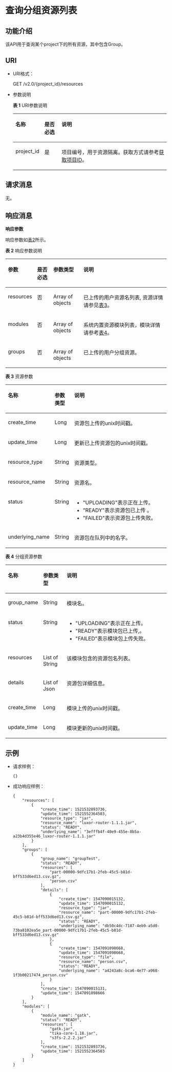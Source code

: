 # 查询分组资源列表<a name="dli_02_0168"></a>

## 功能介绍<a name="zh-cn_topic_0142813184_zh-cn_topic_0103345070_zh-cn_topic_0102902530_s1f0e4fd3d502405199f36f78e68721aa"></a>

该API用于查询某个project下的所有资源，其中包含Group。

## URI<a name="zh-cn_topic_0142813184_zh-cn_topic_0103345070_zh-cn_topic_0102902530_s9e1b8ec5b57c422a942b19835da7d66e"></a>

-   URI格式：

    GET /v2.0/\{project\_id\}/resources

-   参数说明

    **表 1**  URI参数说明

    <a name="zh-cn_topic_0142813184_zh-cn_topic_0103345070_zh-cn_topic_0102902530_zh-cn_topic_0069077803_table60779388"></a>
    <table><thead align="left"><tr id="zh-cn_topic_0142813184_zh-cn_topic_0103345070_zh-cn_topic_0102902530_zh-cn_topic_0069077803_row61411666"><th class="cellrowborder" valign="top" width="13.120000000000001%" id="mcps1.2.4.1.1"><p id="zh-cn_topic_0142813184_zh-cn_topic_0103345070_zh-cn_topic_0102902530_a420a62a594f9410eaea229ffc8037a61"><a name="zh-cn_topic_0142813184_zh-cn_topic_0103345070_zh-cn_topic_0102902530_a420a62a594f9410eaea229ffc8037a61"></a><a name="zh-cn_topic_0142813184_zh-cn_topic_0103345070_zh-cn_topic_0102902530_a420a62a594f9410eaea229ffc8037a61"></a>名称</p>
    </th>
    <th class="cellrowborder" valign="top" width="11.59%" id="mcps1.2.4.1.2"><p id="zh-cn_topic_0142813184_zh-cn_topic_0103345070_zh-cn_topic_0102902530_zh-cn_topic_0069077803_p873025824211"><a name="zh-cn_topic_0142813184_zh-cn_topic_0103345070_zh-cn_topic_0102902530_zh-cn_topic_0069077803_p873025824211"></a><a name="zh-cn_topic_0142813184_zh-cn_topic_0103345070_zh-cn_topic_0102902530_zh-cn_topic_0069077803_p873025824211"></a>是否必选</p>
    </th>
    <th class="cellrowborder" valign="top" width="75.29%" id="mcps1.2.4.1.3"><p id="zh-cn_topic_0142813184_zh-cn_topic_0103345070_zh-cn_topic_0102902530_a692d3cd97b464aed90ba6d841900a4a5"><a name="zh-cn_topic_0142813184_zh-cn_topic_0103345070_zh-cn_topic_0102902530_a692d3cd97b464aed90ba6d841900a4a5"></a><a name="zh-cn_topic_0142813184_zh-cn_topic_0103345070_zh-cn_topic_0102902530_a692d3cd97b464aed90ba6d841900a4a5"></a>说明</p>
    </th>
    </tr>
    </thead>
    <tbody><tr id="zh-cn_topic_0142813184_zh-cn_topic_0103345070_zh-cn_topic_0102902530_zh-cn_topic_0069077803_row48589216"><td class="cellrowborder" valign="top" width="13.120000000000001%" headers="mcps1.2.4.1.1 "><p id="zh-cn_topic_0142813184_zh-cn_topic_0103345070_zh-cn_topic_0102902530_zh-cn_topic_0069077803_p43412436"><a name="zh-cn_topic_0142813184_zh-cn_topic_0103345070_zh-cn_topic_0102902530_zh-cn_topic_0069077803_p43412436"></a><a name="zh-cn_topic_0142813184_zh-cn_topic_0103345070_zh-cn_topic_0102902530_zh-cn_topic_0069077803_p43412436"></a>project_id</p>
    </td>
    <td class="cellrowborder" valign="top" width="11.59%" headers="mcps1.2.4.1.2 "><p id="zh-cn_topic_0142813184_zh-cn_topic_0103345070_zh-cn_topic_0102902530_zh-cn_topic_0069077803_p26746391"><a name="zh-cn_topic_0142813184_zh-cn_topic_0103345070_zh-cn_topic_0102902530_zh-cn_topic_0069077803_p26746391"></a><a name="zh-cn_topic_0142813184_zh-cn_topic_0103345070_zh-cn_topic_0102902530_zh-cn_topic_0069077803_p26746391"></a>是</p>
    </td>
    <td class="cellrowborder" valign="top" width="75.29%" headers="mcps1.2.4.1.3 "><p id="p1310472724012"><a name="p1310472724012"></a><a name="p1310472724012"></a>项目编号，用于资源隔离。获取方式请参考<a href="获取项目ID.md">获取项目ID</a>。</p>
    </td>
    </tr>
    </tbody>
    </table>


## 请求消息<a name="zh-cn_topic_0142813184_zh-cn_topic_0103345070_zh-cn_topic_0102902530_section20458182103"></a>

无。

## 响应消息<a name="zh-cn_topic_0142813184_zh-cn_topic_0103345070_zh-cn_topic_0102902530_sd1ecb66580054b2ea403be8b2272a2c7"></a>

**响应参数**

响应参数如[表2](#zh-cn_topic_0142813184_zh-cn_topic_0103345070_zh-cn_topic_0102902530_zh-cn_topic_0069077927_table56638444)所示。   

**表 2**  响应参数说明

<a name="zh-cn_topic_0142813184_zh-cn_topic_0103345070_zh-cn_topic_0102902530_zh-cn_topic_0069077927_table56638444"></a>
<table><thead align="left"><tr id="zh-cn_topic_0142813184_zh-cn_topic_0103345070_zh-cn_topic_0102902530_zh-cn_topic_0069077927_row48911609"><th class="cellrowborder" valign="top" width="11.450000000000001%" id="mcps1.2.5.1.1"><p id="zh-cn_topic_0142813184_zh-cn_topic_0103345070_zh-cn_topic_0102902530_ae076f6b3f1bf463b9cc087fc566253d5"><a name="zh-cn_topic_0142813184_zh-cn_topic_0103345070_zh-cn_topic_0102902530_ae076f6b3f1bf463b9cc087fc566253d5"></a><a name="zh-cn_topic_0142813184_zh-cn_topic_0103345070_zh-cn_topic_0102902530_ae076f6b3f1bf463b9cc087fc566253d5"></a>参数</p>
</th>
<th class="cellrowborder" valign="top" width="10.48%" id="mcps1.2.5.1.2"><p id="p162561115409"><a name="p162561115409"></a><a name="p162561115409"></a>是否必选</p>
</th>
<th class="cellrowborder" valign="top" width="19.32%" id="mcps1.2.5.1.3"><p id="zh-cn_topic_0142813184_zh-cn_topic_0103345070_zh-cn_topic_0102902530_a59685f4525af4d82a623288ff8ccb0f4"><a name="zh-cn_topic_0142813184_zh-cn_topic_0103345070_zh-cn_topic_0102902530_a59685f4525af4d82a623288ff8ccb0f4"></a><a name="zh-cn_topic_0142813184_zh-cn_topic_0103345070_zh-cn_topic_0102902530_a59685f4525af4d82a623288ff8ccb0f4"></a>参数类型</p>
</th>
<th class="cellrowborder" valign="top" width="58.75%" id="mcps1.2.5.1.4"><p id="zh-cn_topic_0142813184_zh-cn_topic_0103345070_zh-cn_topic_0102902530_zh-cn_topic_0069077927_p632718127368"><a name="zh-cn_topic_0142813184_zh-cn_topic_0103345070_zh-cn_topic_0102902530_zh-cn_topic_0069077927_p632718127368"></a><a name="zh-cn_topic_0142813184_zh-cn_topic_0103345070_zh-cn_topic_0102902530_zh-cn_topic_0069077927_p632718127368"></a>说明</p>
</th>
</tr>
</thead>
<tbody><tr id="zh-cn_topic_0142813184_zh-cn_topic_0103345070_zh-cn_topic_0102902530_row1458133461718"><td class="cellrowborder" valign="top" width="11.450000000000001%" headers="mcps1.2.5.1.1 "><p id="zh-cn_topic_0142813184_zh-cn_topic_0103345070_zh-cn_topic_0102902530_p5951203216223"><a name="zh-cn_topic_0142813184_zh-cn_topic_0103345070_zh-cn_topic_0102902530_p5951203216223"></a><a name="zh-cn_topic_0142813184_zh-cn_topic_0103345070_zh-cn_topic_0102902530_p5951203216223"></a>resources</p>
</td>
<td class="cellrowborder" valign="top" width="10.48%" headers="mcps1.2.5.1.2 "><p id="p72571174018"><a name="p72571174018"></a><a name="p72571174018"></a>否</p>
</td>
<td class="cellrowborder" valign="top" width="19.32%" headers="mcps1.2.5.1.3 "><p id="zh-cn_topic_0142813184_zh-cn_topic_0103345070_zh-cn_topic_0102902530_p395113217222"><a name="zh-cn_topic_0142813184_zh-cn_topic_0103345070_zh-cn_topic_0102902530_p395113217222"></a><a name="zh-cn_topic_0142813184_zh-cn_topic_0103345070_zh-cn_topic_0102902530_p395113217222"></a>Array of objects</p>
</td>
<td class="cellrowborder" valign="top" width="58.75%" headers="mcps1.2.5.1.4 "><p id="zh-cn_topic_0142813184_zh-cn_topic_0103345070_zh-cn_topic_0102902530_p19527326229"><a name="zh-cn_topic_0142813184_zh-cn_topic_0103345070_zh-cn_topic_0102902530_p19527326229"></a><a name="zh-cn_topic_0142813184_zh-cn_topic_0103345070_zh-cn_topic_0102902530_p19527326229"></a>已上传的用户资源名列表, 资源详情请参见<a href="#zh-cn_topic_0142813184_zh-cn_topic_0103345070_table111231336220">表3</a>。</p>
</td>
</tr>
<tr id="zh-cn_topic_0142813184_row735714256101"><td class="cellrowborder" valign="top" width="11.450000000000001%" headers="mcps1.2.5.1.1 "><p id="zh-cn_topic_0142813184_p43581425201010"><a name="zh-cn_topic_0142813184_p43581425201010"></a><a name="zh-cn_topic_0142813184_p43581425201010"></a>modules</p>
</td>
<td class="cellrowborder" valign="top" width="10.48%" headers="mcps1.2.5.1.2 "><p id="p42561114016"><a name="p42561114016"></a><a name="p42561114016"></a>否</p>
</td>
<td class="cellrowborder" valign="top" width="19.32%" headers="mcps1.2.5.1.3 "><p id="zh-cn_topic_0142813184_p1035815256107"><a name="zh-cn_topic_0142813184_p1035815256107"></a><a name="zh-cn_topic_0142813184_p1035815256107"></a>Array of objects</p>
</td>
<td class="cellrowborder" valign="top" width="58.75%" headers="mcps1.2.5.1.4 "><p id="zh-cn_topic_0142813184_p1235812581019"><a name="zh-cn_topic_0142813184_p1235812581019"></a><a name="zh-cn_topic_0142813184_p1235812581019"></a>系统内置资源模块列表，模块详情请参考<a href="#zh-cn_topic_0142813184_table788814512135">表4</a>。</p>
</td>
</tr>
<tr id="zh-cn_topic_0142813184_row1306210132"><td class="cellrowborder" valign="top" width="11.450000000000001%" headers="mcps1.2.5.1.1 "><p id="zh-cn_topic_0142813184_p17590103151318"><a name="zh-cn_topic_0142813184_p17590103151318"></a><a name="zh-cn_topic_0142813184_p17590103151318"></a>groups</p>
</td>
<td class="cellrowborder" valign="top" width="10.48%" headers="mcps1.2.5.1.2 "><p id="p202591119409"><a name="p202591119409"></a><a name="p202591119409"></a>否</p>
</td>
<td class="cellrowborder" valign="top" width="19.32%" headers="mcps1.2.5.1.3 "><p id="zh-cn_topic_0142813184_p45900319133"><a name="zh-cn_topic_0142813184_p45900319133"></a><a name="zh-cn_topic_0142813184_p45900319133"></a>Array of objects</p>
</td>
<td class="cellrowborder" valign="top" width="58.75%" headers="mcps1.2.5.1.4 "><p id="zh-cn_topic_0142813184_p359083191317"><a name="zh-cn_topic_0142813184_p359083191317"></a><a name="zh-cn_topic_0142813184_p359083191317"></a>已上传的用户分组资源。</p>
</td>
</tr>
</tbody>
</table>

**表 3**  资源参数

<a name="zh-cn_topic_0142813184_zh-cn_topic_0103345070_table111231336220"></a>
<table><thead align="left"><tr id="zh-cn_topic_0142813184_zh-cn_topic_0103345070_row1212512372214"><th class="cellrowborder" valign="top" width="19.21%" id="mcps1.2.4.1.1"><p id="zh-cn_topic_0142813184_zh-cn_topic_0103345070_p1112513318227"><a name="zh-cn_topic_0142813184_zh-cn_topic_0103345070_p1112513318227"></a><a name="zh-cn_topic_0142813184_zh-cn_topic_0103345070_p1112513318227"></a>名称</p>
</th>
<th class="cellrowborder" valign="top" width="12.15%" id="mcps1.2.4.1.2"><p id="zh-cn_topic_0142813184_zh-cn_topic_0103345070_p112620342217"><a name="zh-cn_topic_0142813184_zh-cn_topic_0103345070_p112620342217"></a><a name="zh-cn_topic_0142813184_zh-cn_topic_0103345070_p112620342217"></a>参数类型</p>
</th>
<th class="cellrowborder" valign="top" width="68.64%" id="mcps1.2.4.1.3"><p id="zh-cn_topic_0142813184_zh-cn_topic_0103345070_p912873182218"><a name="zh-cn_topic_0142813184_zh-cn_topic_0103345070_p912873182218"></a><a name="zh-cn_topic_0142813184_zh-cn_topic_0103345070_p912873182218"></a>说明</p>
</th>
</tr>
</thead>
<tbody><tr id="zh-cn_topic_0142813184_zh-cn_topic_0103345070_row812818312218"><td class="cellrowborder" valign="top" width="19.21%" headers="mcps1.2.4.1.1 "><p id="zh-cn_topic_0142813184_zh-cn_topic_0103345070_p0227151292217"><a name="zh-cn_topic_0142813184_zh-cn_topic_0103345070_p0227151292217"></a><a name="zh-cn_topic_0142813184_zh-cn_topic_0103345070_p0227151292217"></a>create_time</p>
</td>
<td class="cellrowborder" valign="top" width="12.15%" headers="mcps1.2.4.1.2 "><p id="zh-cn_topic_0142813184_zh-cn_topic_0103345070_p612916315229"><a name="zh-cn_topic_0142813184_zh-cn_topic_0103345070_p612916315229"></a><a name="zh-cn_topic_0142813184_zh-cn_topic_0103345070_p612916315229"></a>Long</p>
</td>
<td class="cellrowborder" valign="top" width="68.64%" headers="mcps1.2.4.1.3 "><p id="zh-cn_topic_0142813184_zh-cn_topic_0103345070_p312943182213"><a name="zh-cn_topic_0142813184_zh-cn_topic_0103345070_p312943182213"></a><a name="zh-cn_topic_0142813184_zh-cn_topic_0103345070_p312943182213"></a>资源包上传的unix时间戳。</p>
</td>
</tr>
<tr id="zh-cn_topic_0142813184_zh-cn_topic_0103345070_row894391515221"><td class="cellrowborder" valign="top" width="19.21%" headers="mcps1.2.4.1.1 "><p id="zh-cn_topic_0142813184_zh-cn_topic_0103345070_p139441615122212"><a name="zh-cn_topic_0142813184_zh-cn_topic_0103345070_p139441615122212"></a><a name="zh-cn_topic_0142813184_zh-cn_topic_0103345070_p139441615122212"></a>update_time</p>
</td>
<td class="cellrowborder" valign="top" width="12.15%" headers="mcps1.2.4.1.2 "><p id="zh-cn_topic_0142813184_zh-cn_topic_0103345070_p99441415122211"><a name="zh-cn_topic_0142813184_zh-cn_topic_0103345070_p99441415122211"></a><a name="zh-cn_topic_0142813184_zh-cn_topic_0103345070_p99441415122211"></a>Long</p>
</td>
<td class="cellrowborder" valign="top" width="68.64%" headers="mcps1.2.4.1.3 "><p id="zh-cn_topic_0142813184_zh-cn_topic_0103345070_p12782122112311"><a name="zh-cn_topic_0142813184_zh-cn_topic_0103345070_p12782122112311"></a><a name="zh-cn_topic_0142813184_zh-cn_topic_0103345070_p12782122112311"></a>更新已上传资源包的unix时间戳。</p>
</td>
</tr>
<tr id="zh-cn_topic_0142813184_zh-cn_topic_0103345070_row360652516227"><td class="cellrowborder" valign="top" width="19.21%" headers="mcps1.2.4.1.1 "><p id="zh-cn_topic_0142813184_zh-cn_topic_0103345070_p960610257220"><a name="zh-cn_topic_0142813184_zh-cn_topic_0103345070_p960610257220"></a><a name="zh-cn_topic_0142813184_zh-cn_topic_0103345070_p960610257220"></a>resource_type</p>
</td>
<td class="cellrowborder" valign="top" width="12.15%" headers="mcps1.2.4.1.2 "><p id="zh-cn_topic_0142813184_zh-cn_topic_0103345070_p1060672592211"><a name="zh-cn_topic_0142813184_zh-cn_topic_0103345070_p1060672592211"></a><a name="zh-cn_topic_0142813184_zh-cn_topic_0103345070_p1060672592211"></a>String</p>
</td>
<td class="cellrowborder" valign="top" width="68.64%" headers="mcps1.2.4.1.3 "><p id="zh-cn_topic_0142813184_zh-cn_topic_0103345070_p1560611254223"><a name="zh-cn_topic_0142813184_zh-cn_topic_0103345070_p1560611254223"></a><a name="zh-cn_topic_0142813184_zh-cn_topic_0103345070_p1560611254223"></a>资源类型。</p>
</td>
</tr>
<tr id="zh-cn_topic_0142813184_zh-cn_topic_0103345070_row981813205222"><td class="cellrowborder" valign="top" width="19.21%" headers="mcps1.2.4.1.1 "><p id="zh-cn_topic_0142813184_zh-cn_topic_0103345070_p1281822011226"><a name="zh-cn_topic_0142813184_zh-cn_topic_0103345070_p1281822011226"></a><a name="zh-cn_topic_0142813184_zh-cn_topic_0103345070_p1281822011226"></a>resource_name</p>
</td>
<td class="cellrowborder" valign="top" width="12.15%" headers="mcps1.2.4.1.2 "><p id="zh-cn_topic_0142813184_zh-cn_topic_0103345070_p3818192002212"><a name="zh-cn_topic_0142813184_zh-cn_topic_0103345070_p3818192002212"></a><a name="zh-cn_topic_0142813184_zh-cn_topic_0103345070_p3818192002212"></a>String</p>
</td>
<td class="cellrowborder" valign="top" width="68.64%" headers="mcps1.2.4.1.3 "><p id="zh-cn_topic_0142813184_zh-cn_topic_0103345070_p6819320152218"><a name="zh-cn_topic_0142813184_zh-cn_topic_0103345070_p6819320152218"></a><a name="zh-cn_topic_0142813184_zh-cn_topic_0103345070_p6819320152218"></a>资源名。</p>
</td>
</tr>
<tr id="zh-cn_topic_0142813184_zh-cn_topic_0103345070_row1045112238221"><td class="cellrowborder" valign="top" width="19.21%" headers="mcps1.2.4.1.1 "><p id="zh-cn_topic_0142813184_zh-cn_topic_0103345070_p104511323182217"><a name="zh-cn_topic_0142813184_zh-cn_topic_0103345070_p104511323182217"></a><a name="zh-cn_topic_0142813184_zh-cn_topic_0103345070_p104511323182217"></a>status</p>
</td>
<td class="cellrowborder" valign="top" width="12.15%" headers="mcps1.2.4.1.2 "><p id="zh-cn_topic_0142813184_zh-cn_topic_0103345070_p10451523122217"><a name="zh-cn_topic_0142813184_zh-cn_topic_0103345070_p10451523122217"></a><a name="zh-cn_topic_0142813184_zh-cn_topic_0103345070_p10451523122217"></a>String</p>
</td>
<td class="cellrowborder" valign="top" width="68.64%" headers="mcps1.2.4.1.3 "><a name="ul12842530134711"></a><a name="ul12842530134711"></a><ul id="ul12842530134711"><li>"UPLOADING"表示正在上传。</li><li>"READY"表示资源包已上传 。</li><li>"FAILED"表示资源包上传失败。</li></ul>
</td>
</tr>
<tr id="zh-cn_topic_0142813184_zh-cn_topic_0103345070_row7933118142218"><td class="cellrowborder" valign="top" width="19.21%" headers="mcps1.2.4.1.1 "><p id="zh-cn_topic_0142813184_zh-cn_topic_0103345070_p15933918192212"><a name="zh-cn_topic_0142813184_zh-cn_topic_0103345070_p15933918192212"></a><a name="zh-cn_topic_0142813184_zh-cn_topic_0103345070_p15933918192212"></a>underlying_name</p>
</td>
<td class="cellrowborder" valign="top" width="12.15%" headers="mcps1.2.4.1.2 "><p id="zh-cn_topic_0142813184_zh-cn_topic_0103345070_p5933151810225"><a name="zh-cn_topic_0142813184_zh-cn_topic_0103345070_p5933151810225"></a><a name="zh-cn_topic_0142813184_zh-cn_topic_0103345070_p5933151810225"></a>String</p>
</td>
<td class="cellrowborder" valign="top" width="68.64%" headers="mcps1.2.4.1.3 "><p id="zh-cn_topic_0142813184_zh-cn_topic_0103345070_p693319187227"><a name="zh-cn_topic_0142813184_zh-cn_topic_0103345070_p693319187227"></a><a name="zh-cn_topic_0142813184_zh-cn_topic_0103345070_p693319187227"></a>资源包在队列中的名字。</p>
</td>
</tr>
</tbody>
</table>

**表 4**  分组资源参数

<a name="zh-cn_topic_0142813184_table788814512135"></a>
<table><thead align="left"><tr id="zh-cn_topic_0142813184_row689113571315"><th class="cellrowborder" valign="top" width="19.96%" id="mcps1.2.4.1.1"><p id="zh-cn_topic_0142813184_p98931058136"><a name="zh-cn_topic_0142813184_p98931058136"></a><a name="zh-cn_topic_0142813184_p98931058136"></a>名称</p>
</th>
<th class="cellrowborder" valign="top" width="14.78%" id="mcps1.2.4.1.2"><p id="zh-cn_topic_0142813184_p108941452134"><a name="zh-cn_topic_0142813184_p108941452134"></a><a name="zh-cn_topic_0142813184_p108941452134"></a>参数类型</p>
</th>
<th class="cellrowborder" valign="top" width="65.25999999999999%" id="mcps1.2.4.1.3"><p id="zh-cn_topic_0142813184_p1489711561314"><a name="zh-cn_topic_0142813184_p1489711561314"></a><a name="zh-cn_topic_0142813184_p1489711561314"></a>说明</p>
</th>
</tr>
</thead>
<tbody><tr id="zh-cn_topic_0142813184_row810913227198"><td class="cellrowborder" valign="top" width="19.96%" headers="mcps1.2.4.1.1 "><p id="zh-cn_topic_0142813184_p1114043651611"><a name="zh-cn_topic_0142813184_p1114043651611"></a><a name="zh-cn_topic_0142813184_p1114043651611"></a>group_name</p>
</td>
<td class="cellrowborder" valign="top" width="14.78%" headers="mcps1.2.4.1.2 "><p id="zh-cn_topic_0142813184_p1514073671616"><a name="zh-cn_topic_0142813184_p1514073671616"></a><a name="zh-cn_topic_0142813184_p1514073671616"></a>String</p>
</td>
<td class="cellrowborder" valign="top" width="65.25999999999999%" headers="mcps1.2.4.1.3 "><p id="zh-cn_topic_0142813184_p61091722101915"><a name="zh-cn_topic_0142813184_p61091722101915"></a><a name="zh-cn_topic_0142813184_p61091722101915"></a>模块名。</p>
</td>
</tr>
<tr id="zh-cn_topic_0142813184_row965813295157"><td class="cellrowborder" valign="top" width="19.96%" headers="mcps1.2.4.1.1 "><p id="zh-cn_topic_0142813184_p2141836121610"><a name="zh-cn_topic_0142813184_p2141836121610"></a><a name="zh-cn_topic_0142813184_p2141836121610"></a>status</p>
</td>
<td class="cellrowborder" valign="top" width="14.78%" headers="mcps1.2.4.1.2 "><p id="zh-cn_topic_0142813184_p1914183615163"><a name="zh-cn_topic_0142813184_p1914183615163"></a><a name="zh-cn_topic_0142813184_p1914183615163"></a>String</p>
</td>
<td class="cellrowborder" valign="top" width="65.25999999999999%" headers="mcps1.2.4.1.3 "><a name="ul1527231910484"></a><a name="ul1527231910484"></a><ul id="ul1527231910484"><li>"UPLOADING"表示正在上传。</li><li>"READY"表示模块包已上传,。</li><li>"FAILED"表示模块包上传失败。</li></ul>
</td>
</tr>
<tr id="zh-cn_topic_0142813184_row14523915141517"><td class="cellrowborder" valign="top" width="19.96%" headers="mcps1.2.4.1.1 "><p id="zh-cn_topic_0142813184_p214103611163"><a name="zh-cn_topic_0142813184_p214103611163"></a><a name="zh-cn_topic_0142813184_p214103611163"></a>resources</p>
</td>
<td class="cellrowborder" valign="top" width="14.78%" headers="mcps1.2.4.1.2 "><p id="zh-cn_topic_0142813184_p41411369163"><a name="zh-cn_topic_0142813184_p41411369163"></a><a name="zh-cn_topic_0142813184_p41411369163"></a>List of String</p>
</td>
<td class="cellrowborder" valign="top" width="65.25999999999999%" headers="mcps1.2.4.1.3 "><p id="zh-cn_topic_0142813184_p75238153159"><a name="zh-cn_topic_0142813184_p75238153159"></a><a name="zh-cn_topic_0142813184_p75238153159"></a>该模块包含的资源包名列表。</p>
</td>
</tr>
<tr id="zh-cn_topic_0142813184_row193068592211"><td class="cellrowborder" valign="top" width="19.96%" headers="mcps1.2.4.1.1 "><p id="zh-cn_topic_0142813184_p1930735914215"><a name="zh-cn_topic_0142813184_p1930735914215"></a><a name="zh-cn_topic_0142813184_p1930735914215"></a>details</p>
</td>
<td class="cellrowborder" valign="top" width="14.78%" headers="mcps1.2.4.1.2 "><p id="zh-cn_topic_0142813184_p113073590214"><a name="zh-cn_topic_0142813184_p113073590214"></a><a name="zh-cn_topic_0142813184_p113073590214"></a>List of Json</p>
</td>
<td class="cellrowborder" valign="top" width="65.25999999999999%" headers="mcps1.2.4.1.3 "><p id="zh-cn_topic_0142813184_p062311344312"><a name="zh-cn_topic_0142813184_p062311344312"></a><a name="zh-cn_topic_0142813184_p062311344312"></a>资源包详细信息。</p>
</td>
</tr>
<tr id="zh-cn_topic_0142813184_row98981541315"><td class="cellrowborder" valign="top" width="19.96%" headers="mcps1.2.4.1.1 "><p id="zh-cn_topic_0142813184_p101418367164"><a name="zh-cn_topic_0142813184_p101418367164"></a><a name="zh-cn_topic_0142813184_p101418367164"></a>create_time</p>
</td>
<td class="cellrowborder" valign="top" width="14.78%" headers="mcps1.2.4.1.2 "><p id="zh-cn_topic_0142813184_p18141173671617"><a name="zh-cn_topic_0142813184_p18141173671617"></a><a name="zh-cn_topic_0142813184_p18141173671617"></a>Long</p>
</td>
<td class="cellrowborder" valign="top" width="65.25999999999999%" headers="mcps1.2.4.1.3 "><p id="zh-cn_topic_0142813184_p139033591313"><a name="zh-cn_topic_0142813184_p139033591313"></a><a name="zh-cn_topic_0142813184_p139033591313"></a>模块上传的unix时间戳。</p>
</td>
</tr>
<tr id="zh-cn_topic_0142813184_row18903145141316"><td class="cellrowborder" valign="top" width="19.96%" headers="mcps1.2.4.1.1 "><p id="zh-cn_topic_0142813184_p814117361164"><a name="zh-cn_topic_0142813184_p814117361164"></a><a name="zh-cn_topic_0142813184_p814117361164"></a>update_time</p>
</td>
<td class="cellrowborder" valign="top" width="14.78%" headers="mcps1.2.4.1.2 "><p id="zh-cn_topic_0142813184_p12141113612161"><a name="zh-cn_topic_0142813184_p12141113612161"></a><a name="zh-cn_topic_0142813184_p12141113612161"></a>Long</p>
</td>
<td class="cellrowborder" valign="top" width="65.25999999999999%" headers="mcps1.2.4.1.3 "><p id="zh-cn_topic_0142813184_p199061756134"><a name="zh-cn_topic_0142813184_p199061756134"></a><a name="zh-cn_topic_0142813184_p199061756134"></a>模块更新的unix时间戳。</p>
</td>
</tr>
</tbody>
</table>

## 示例<a name="zh-cn_topic_0142813184_zh-cn_topic_0103345070_zh-cn_topic_0102902530_section17446171164041"></a>

-   请求样例：

    ```
    {}
    ```

-   成功响应样例：

    ```
    {
        "resources": [
            {
                "create_time": 1521532893736,
                "update_time": 1521552364503,
                "resource_type": "jar",
                "resource_name": "luxor-router-1.1.1.jar",
                "status": "READY",
                "underlying_name": "3efffb4f-40e9-455e-8b5a-a23b4d355e46_luxor-router-1.1.1.jar"
            }
        ],
        "groups": [
            {
                "group_name": "groupTest",
                "status": "READY",
                "resources": [
                    "part-00000-9dfc17b1-2feb-45c5-b81d-bff533d6ed13.csv.gz",
                    "person.csv"
                ],
                "details": [
                    {
                        "create_time": 1547090015132,
                        "update_time": 1547090015132,
                        "resource_type": "jar",
                        "resource_name": "part-00000-9dfc17b1-2feb-45c5-b81d-bff533d6ed13.csv.gz",
                        "status": "READY",
                        "underlying_name": "db50c4dc-7187-4eb9-a5d0-73ba8102ea5e_part-00000-9dfc17b1-2feb-45c5-b81d-bff533d6ed13.csv.gz"
                    },
                    {
                        "create_time": 1547091098668,
                        "update_time": 1547091098668,
                        "resource_type": "file",
                        "resource_name": "person.csv",
                        "status": "READY",
                        "underlying_name": "a4243a8c-bca6-4e77-a968-1f3b00217474_person.csv"
                    }
                ],
                "create_time": 1547090015131,
                "update_time": 1547091098666
            }
        ],
        "modules": [
            {
                "module_name": "gatk",
                "status": "READY",
                "resources": [
                    "gatk.jar",
                    "tika-core-1.18.jar",
                    "s3fs-2.2.2.jar"
                ],
                "create_time": 1521532893736,
                "update_time": 1521552364503
            }
        ]
    }
    ```


